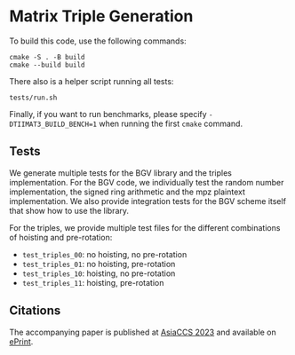 # Matrix Triple Generation

To build this code, use the following commands:
```
cmake -S . -B build
cmake --build build
```

There also is a helper script running all tests:
```
tests/run.sh
```

Finally, if you want to run benchmarks, please specify
`-DTIIMAT3_BUILD_BENCH=1` when running the first `cmake` command.


## Tests

We generate multiple tests for the BGV library and the triples implementation.
For the BGV code, we individually test the random number implementation, the
signed ring arithmetic and the mpz plaintext implementation. We also provide
integration tests for the BGV scheme itself that show how to use the library.

For the triples, we provide multiple test files for the different combinations
of hoisting and pre-rotation:
- `test_triples_00`: no hoisting, no pre-rotation
- `test_triples_01`: no hoisting, pre-rotation
- `test_triples_10`: hoisting, no pre-rotation
- `test_triples_11`: hoisting, pre-rotation

## Citations

The accompanying paper is published at [AsiaCCS 2023] and available on [ePrint].

[AsiaCCS 2023]: https://doi.org/10.1145/3579856.3590344
[ePrint]: https://eprint.iacr.org/2023/593
